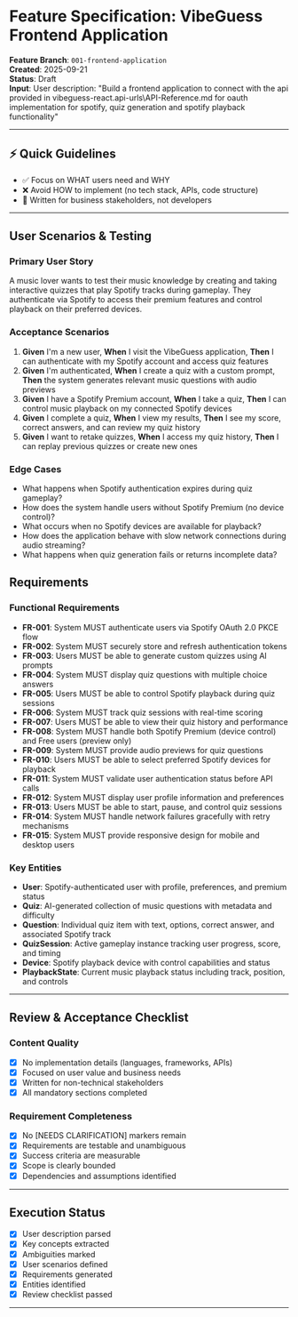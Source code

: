 # Feature Specification: VibeGuess Frontend Application

**Feature Branch**: `001-frontend-application`  
**Created**: 2025-09-21  
**Status**: Draft  
**Input**: User description: "Build a frontend application to connect with the api provided in vibeguess-react\.api-urls\API-Reference.md for oauth implementation for spotify, quiz generation and spotify playback functionality"

---

## ⚡ Quick Guidelines
- ✅ Focus on WHAT users need and WHY
- ❌ Avoid HOW to implement (no tech stack, APIs, code structure)
- 👥 Written for business stakeholders, not developers

---

## User Scenarios & Testing

### Primary User Story
A music lover wants to test their music knowledge by creating and taking interactive quizzes that play Spotify tracks during gameplay. They authenticate via Spotify to access their premium features and control playback on their preferred devices.

### Acceptance Scenarios
1. **Given** I'm a new user, **When** I visit the VibeGuess application, **Then** I can authenticate with my Spotify account and access quiz features
2. **Given** I'm authenticated, **When** I create a quiz with a custom prompt, **Then** the system generates relevant music questions with audio previews
3. **Given** I have a Spotify Premium account, **When** I take a quiz, **Then** I can control music playback on my connected Spotify devices
4. **Given** I complete a quiz, **When** I view my results, **Then** I see my score, correct answers, and can review my quiz history
5. **Given** I want to retake quizzes, **When** I access my quiz history, **Then** I can replay previous quizzes or create new ones

### Edge Cases
- What happens when Spotify authentication expires during quiz gameplay?
- How does the system handle users without Spotify Premium (no device control)?
- What occurs when no Spotify devices are available for playback?
- How does the application behave with slow network connections during audio streaming?
- What happens when quiz generation fails or returns incomplete data?

## Requirements

### Functional Requirements
- **FR-001**: System MUST authenticate users via Spotify OAuth 2.0 PKCE flow
- **FR-002**: System MUST securely store and refresh authentication tokens
- **FR-003**: Users MUST be able to generate custom quizzes using AI prompts
- **FR-004**: System MUST display quiz questions with multiple choice answers
- **FR-005**: Users MUST be able to control Spotify playback during quiz sessions
- **FR-006**: System MUST track quiz sessions with real-time scoring
- **FR-007**: Users MUST be able to view their quiz history and performance
- **FR-008**: System MUST handle both Spotify Premium (device control) and Free users (preview only)
- **FR-009**: System MUST provide audio previews for quiz questions
- **FR-010**: Users MUST be able to select preferred Spotify devices for playback
- **FR-011**: System MUST validate user authentication status before API calls
- **FR-012**: System MUST display user profile information and preferences
- **FR-013**: Users MUST be able to start, pause, and control quiz sessions
- **FR-014**: System MUST handle network failures gracefully with retry mechanisms
- **FR-015**: System MUST provide responsive design for mobile and desktop users

### Key Entities
- **User**: Spotify-authenticated user with profile, preferences, and premium status
- **Quiz**: AI-generated collection of music questions with metadata and difficulty
- **Question**: Individual quiz item with text, options, correct answer, and associated Spotify track
- **QuizSession**: Active gameplay instance tracking user progress, score, and timing
- **Device**: Spotify playback device with control capabilities and status
- **PlaybackState**: Current music playback status including track, position, and controls

---

## Review & Acceptance Checklist

### Content Quality
- [x] No implementation details (languages, frameworks, APIs)
- [x] Focused on user value and business needs
- [x] Written for non-technical stakeholders
- [x] All mandatory sections completed

### Requirement Completeness
- [x] No [NEEDS CLARIFICATION] markers remain
- [x] Requirements are testable and unambiguous  
- [x] Success criteria are measurable
- [x] Scope is clearly bounded
- [x] Dependencies and assumptions identified

---

## Execution Status

- [x] User description parsed
- [x] Key concepts extracted
- [x] Ambiguities marked
- [x] User scenarios defined
- [x] Requirements generated
- [x] Entities identified
- [x] Review checklist passed

---